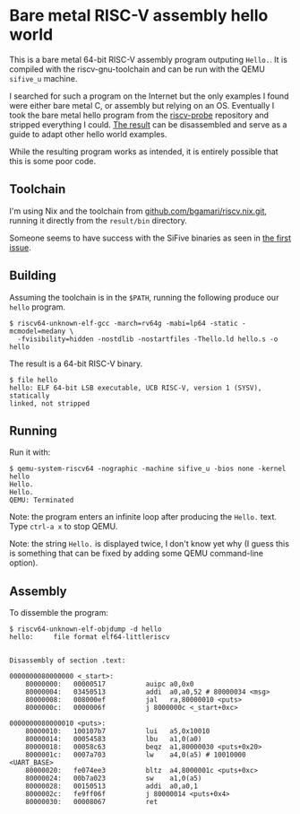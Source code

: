 # Bare metal RISC-V assembly hello world

This is a bare metal 64-bit RISC-V assembly program outputing `Hello.`. It is
compiled with the riscv-gnu-toolchain and can be run with the QEMU `sifive_u`
machine.

I searched for such a program on the Internet but the only examples I found
were either bare metal C, or assembly but relying on an OS. Eventually I took
the bare metal hello program from the
[riscv-probe](https://github.com/michaeljclark/riscv-probe) repository and
stripped everything I could. [The
result](https://github.com/noteed/riscv-hello-c) can be disassembled and serve
as a guide to adapt other hello world examples.

While the resulting program works as intended, it is entirely possible that
this is some poor code.


## Toolchain

I'm using Nix and the toolchain from
[github.com/bgamari/riscv.nix.git](https://github.com/bgamari/riscv.nix.git),
running it directly from the `result/bin` directory.

Someone seems to have success with the SiFive binaries as seen in [the first
issue](https://github.com/noteed/riscv-hello-asm/issues/1).


## Building

Assuming the toolchain is in the `$PATH`, running the following produce our
`hello` program.

```
$ riscv64-unknown-elf-gcc -march=rv64g -mabi=lp64 -static -mcmodel=medany \
  -fvisibility=hidden -nostdlib -nostartfiles -Thello.ld hello.s -o hello
```

The result is a 64-bit RISC-V binary.

```
$ file hello
hello: ELF 64-bit LSB executable, UCB RISC-V, version 1 (SYSV), statically
linked, not stripped
```

## Running

Run it with:

```
$ qemu-system-riscv64 -nographic -machine sifive_u -bios none -kernel hello
Hello.
Hello.
QEMU: Terminated
```

Note: the program enters an infinite loop after producing the `Hello.` text.
Type `ctrl-a x` to stop QEMU.

Note: the string `Hello.` is displayed twice, I don't know yet why (I guess
this is something that can be fixed by adding some QEMU command-line option).


## Assembly

To dissemble the program:


```
$ riscv64-unknown-elf-objdump -d hello
hello:     file format elf64-littleriscv


Disassembly of section .text:

0000000080000000 <_start>:
    80000000:	00000517          auipc	a0,0x0
    80000004:	03450513          addi	a0,a0,52 # 80000034 <msg>
    80000008:	008000ef          jal	ra,80000010 <puts>
    8000000c:	0000006f          j	8000000c <_start+0xc>

0000000080000010 <puts>:
    80000010:	100107b7          lui	a5,0x10010
    80000014:	00054583          lbu	a1,0(a0)
    80000018:	00058c63          beqz	a1,80000030 <puts+0x20>
    8000001c:	0007a703          lw	a4,0(a5) # 10010000 <UART_BASE>
    80000020:	fe074ee3          bltz	a4,8000001c <puts+0xc>
    80000024:	00b7a023          sw	a1,0(a5)
    80000028:	00150513          addi	a0,a0,1
    8000002c:	fe9ff06f          j	80000014 <puts+0x4>
    80000030:	00008067          ret
```
